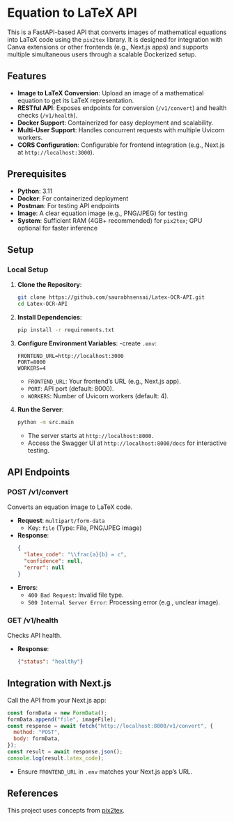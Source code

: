 # Equation to LaTeX API

This is a FastAPI-based API that converts images of mathematical equations into LaTeX code using the `pix2tex` library. It is designed for integration with Canva extensions or other frontends (e.g., Next.js apps) and supports multiple simultaneous users through a scalable Dockerized setup.

## Features
- **Image to LaTeX Conversion**: Upload an image of a mathematical equation to get its LaTeX representation.
- **RESTful API**: Exposes endpoints for conversion (`/v1/convert`) and health checks (`/v1/health`).
- **Docker Support**: Containerized for easy deployment and scalability.
- **Multi-User Support**: Handles concurrent requests with multiple Uvicorn workers.
- **CORS Configuration**: Configurable for frontend integration (e.g., Next.js at `http://localhost:3000`).


## Prerequisites
- **Python**: 3.11
- **Docker**: For containerized deployment
- **Postman**: For testing API endpoints
- **Image**: A clear equation image (e.g., PNG/JPEG) for testing
- **System**: Sufficient RAM (4GB+ recommended) for `pix2tex`; GPU optional for faster inference


## Setup

### Local Setup
1. **Clone the Repository**:
   ```bash
   git clone https://github.com/saurabhsensai/Latex-OCR-API.git
   cd Latex-OCR-API

   ```

2. **Install Dependencies**:
   ```bash
   pip install -r requirements.txt
   ```

3. **Configure Environment Variables**:
   -create `.env`:
     ```text
     FRONTEND_URL=http://localhost:3000
     PORT=8000
     WORKERS=4
     ```
   - `FRONTEND_URL`: Your frontend’s URL (e.g., Next.js app).
   - `PORT`: API port (default: 8000).
   - `WORKERS`: Number of Uvicorn workers (default: 4).

4. **Run the Server**:
   ```bash
   python -m src.main
   ```
   - The server starts at `http://localhost:8000`.
   - Access the Swagger UI at `http://localhost:8000/docs` for interactive testing.

## API Endpoints

### POST /v1/convert
Converts an equation image to LaTeX code.
- **Request**: `multipart/form-data`
  - Key: `file` (Type: File, PNG/JPEG image)
- **Response**:
  ```json
  {
    "latex_code": "\\frac{a}{b} = c",
    "confidence": null,
    "error": null
  }
  ```
- **Errors**:
  - `400 Bad Request`: Invalid file type.
  - `500 Internal Server Error`: Processing error (e.g., unclear image).

### GET /v1/health
Checks API health.
- **Response**:
  ```json
  {"status": "healthy"}
  ```
## Integration with Next.js
Call the API from your Next.js app:
```javascript
const formData = new FormData();
formData.append("file", imageFile);
const response = await fetch("http://localhost:8000/v1/convert", {
  method: "POST",
  body: formData,
});
const result = await response.json();
console.log(result.latex_code);
```
- Ensure `FRONTEND_URL` in `.env` matches your Next.js app’s URL.

## References

This project uses concepts from [pix2tex](https://github.com/lukas-blecher/LaTeX-OCR).

